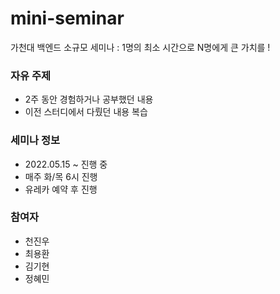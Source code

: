 # mini-seminar
가천대 백엔드 소규모 세미나
: 1명의 최소 시간으로 N명에게 큰 가치를 !

### 자유 주제
- 2주 동안 경험하거나 공부했던 내용
- 이전 스터디에서 다뤘던 내용 복습

### 세미나 정보
- 2022.05.15 ~ 진행 중
- 매주 화/목 6시 진행
- 유레카 예약 후 진행

### 참여자
- 천진우
- 최용환
- 김기현
- 정혜민
